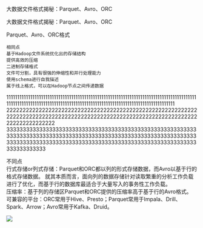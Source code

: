 
大数据文件格式揭秘：Parquet、Avro、ORC

大数据文件格式揭秘：Parquet、Avro、ORC

Parquet、Avro、ORC格式

```
相同点
基于Hadoop文件系统优化出的存储结构
提供高效的压缩
二进制存储格式
文件可分割，具有很强的伸缩性和并行处理能力
使用schema进行自我描述
属于线上格式，可以在Hadoop节点之间传递数据
```

1111111111111111111111111111111111111111111111111111111111111111111111111111111111111111111111111111111111111111111111111111111111111111111111111111111111111111111111  
2222222222222222222222222222222222222222222222222222222222222222222222222222222222222222222222222222222222222222222222222222222222222  
333333333333333333333333333333333333333333333333333333333333333333333333333333333333333333333333333333333333333333333333333333333333333333333333333333333333333333333333333333333333333333  

不同点  
行式存储or列式存储：Parquet和ORC都以列的形式存储数据，而Avro以基于行的格式存储数据。 就其本质而言，面向列的数据存储针对读取繁重的分析工作负载进行了优化，而基于行的数据库最适合于大量写入的事务性工作负载。  
压缩率：基于列的存储区Parquet和ORC提供的压缩率高于基于行的Avro格式。   
可兼容的平台：ORC常用于Hive、Presto；Parquet常用于Impala、Drill、Spark、Arrow；Avro常用于Kafka、Druid。  

![](https://img-blog.csdnimg.cn/20181217203504521.png)

